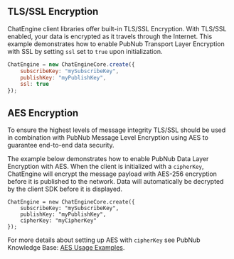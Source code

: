## TLS/SSL Encryption

ChatEngine client libraries offer built-in TLS/SSL Encryption. With TLS/SSL enabled,
your data is encrypted as it travels through the Internet. This example demonstrates
how to enable PubNub Transport Layer Encryption with SSL by setting ```ssl``` set to
 ```true``` upon initialization.

```js
ChatEngine = new ChatEngineCore.create({
    subscribeKey: "mySubscribeKey",
    publishKey: "myPublishKey",
    ssl: true
});
```

## AES Encryption

To ensure the highest levels of message integrity TLS/SSL should be used in combination
with PubNub Message Level Encryption using AES to guarantee end-to-end data security.

The example below demonstrates how to enable PubNub Data Layer Encryption with AES.
When the client is initialized with a ```cipherKey```, ChatEngine will encrypt the message
payload with AES-256 encryption before it is published to the network. Data will
automatically be decrypted by the client SDK before it is displayed.

```
ChatEngine = new ChatEngineCore.create({
    subscribeKey: "mySubscribeKey",
    publishKey: "myPublishKey",
    cipherKey: "myCipherKey"
});
```

For more details about setting up AES with ```cipherKey``` see PubNub Knowledge Base:
 <a href="https://support.pubnub.com/support/solutions/articles/14000043506-aes-usage-examples">AES Usage Examples</a>.
